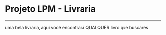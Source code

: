 <h1> Projeto LPM - Livraria</h1>
<hr> uma bela livraria, aqui você encontrará QUALQUER livro que buscares 
